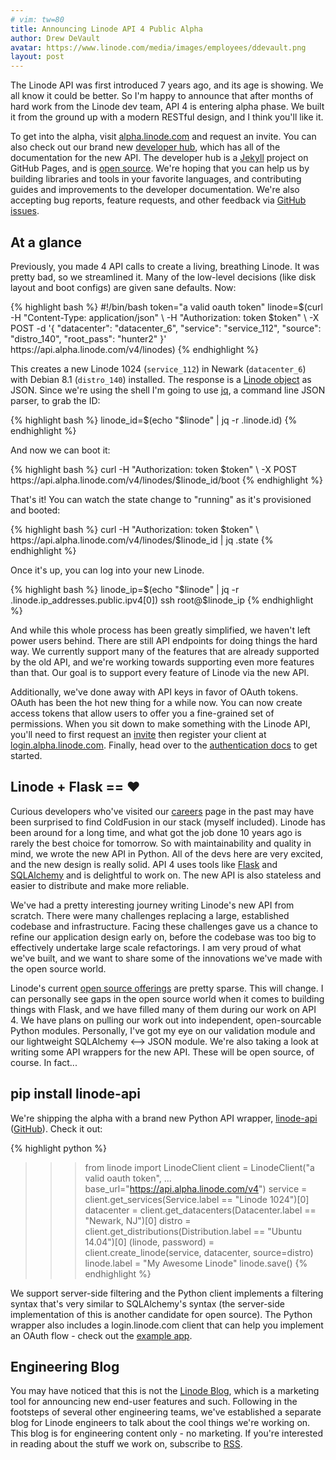```yaml
---
# vim: tw=80
title: Announcing Linode API 4 Public Alpha
author: Drew DeVault
avatar: https://www.linode.com/media/images/employees/ddevault.png
layout: post
---
```


The Linode API was first introduced 7 years ago, and its age is showing. We
all know it could be better. So I'm happy to announce that after
months of hard work from the Linode dev team, API 4 is entering
alpha phase. We built it from the ground up with a modern
RESTful design, and I think you'll like it.

To get into the alpha, visit [alpha.linode.com](https://alpha.linode.com) and
request an invite. You can also check out our brand new [developer
hub](https://developers.linode.com), which has all of the documentation for the
new API. The developer hub is a [Jekyll](http://jekyllrb.com/) project on GitHub
Pages, and is [open source](https://github.com/Linode/developers). We're
hoping that you can help us by building libraries and tools in your favorite
languages, and contributing guides and improvements to the developer
documentation. We're also accepting bug reports, feature requests, and other
feedback via
[GitHub issues](https://github.com/Linode/developers/issues).

## At a glance

Previously, you made 4 API calls to create a living, breathing Linode. It was
pretty bad, so we streamlined it. Many of the low-level decisions
(like disk layout and boot configs) are given sane defaults. Now:

<div id="curl-example">
{% highlight bash %}
#!/bin/bash
token="a valid oauth token"
linode=$(curl -H "Content-Type: application/json" \
    -H "Authorization: token $token" \
    -X POST -d '{
        "datacenter": "datacenter_6",
        "service": "service_112",
        "source": "distro_140",
        "root_pass": "hunter2"
    }' https://api.alpha.linode.com/v4/linodes)
{% endhighlight %}
</div>

<script>
var password = Math.random().toString(36).slice(-8);
password += Math.random().toString(36).slice(-8);
var html = document.getElementById('curl-example').innerHTML;
html = html.replace("hunter2", password);
document.getElementById('curl-example').innerHTML = html;
</script>

This creates a new Linode 1024 (`service_112`) in Newark (`datacenter_6`) with
Debian 8.1 (`distro_140`) installed. The response is a [Linode
object](http://developers.linode.com/reference/#object-linodes)
as JSON. Since we're using the shell I'm going to use
[jq](https://stedolan.github.io/jq/), a command line JSON parser, to grab the ID:

{% highlight bash %}
linode_id=$(echo "$linode" | jq -r .linode.id)
{% endhighlight %}

And now we can boot it:

{% highlight bash %}
curl -H "Authorization: token $token" \
    -X POST https://api.alpha.linode.com/v4/linodes/$linode_id/boot
{% endhighlight %}

That's it! You can watch the state change to "running" as it's provisioned and
booted:

{% highlight bash %}
curl -H "Authorization: token $token" \
    https://api.alpha.linode.com/v4/linodes/$linode_id | jq .state
{% endhighlight %}

Once it's up, you can log into your new Linode.

{% highlight bash %}
linode_ip=$(echo "$linode" | jq -r .linode.ip_addresses.public.ipv4[0])
ssh root@$linode_ip
{% endhighlight %}

And while this whole process has been greatly simplified, we
haven't left power users behind. There are still API endpoints for doing
things the hard way. We currently support many of the features that are already
supported by the old API, and we're working towards supporting even more
features than that. Our goal is to support every feature of Linode via the new
API.

Additionally, we've done away with API keys in favor of OAuth tokens. OAuth has
been the hot new thing for a while now. You can now create access tokens that
allow users to offer you a fine-grained set of permissions.
When you sit down to make something with the Linode API, you'll need to first
request an [invite](https://alpha.linode.com) then register your client at [login.alpha.linode.com](https://login.alpha.linode.com).
Finally, head over to the [authentication docs](https://developers.linode.com/reference/#authentication)
to get started.

## Linode + Flask == ❤️

Curious developers who've visited our [careers](https://linode.com/careers) page
in the past may have been surprised to find ColdFusion in our stack (myself
included). Linode has been around for a long time, and what got the job done
10 years ago is rarely the best choice for tomorrow. So with maintainability and
quality in mind, we wrote the new API in Python. All of the devs here
are very excited, and the new design is really solid. API 4
uses tools like [Flask](http://flask.pocoo.org/) and [SQLAlchemy](http://www.sqlalchemy.org/)
and is delightful to work on. The new API is also stateless and easier to distribute and make
more reliable.

We've had a pretty interesting journey writing Linode's new API from scratch.
There were many challenges replacing a large, established codebase and
infrastructure. Facing these challenges gave us a chance to refine our
application design early on, before the codebase was too big to effectively
undertake large scale refactorings. I am very proud of what we've built, and we
want to share some of the innovations we've made with the open source world.

Linode's current [open source offerings](https://github.com/Linode) are pretty
sparse. This will change. I can personally see gaps in the open source world
when it comes to building things with Flask, and we have filled many of them
during our work on API 4. We have plans on pulling our work out into
independent, open-sourcable Python modules. Personally, I've got my eye on our
validation module and our lightweight SQLAlchemy ⟷ JSON module. We're also
taking a look at writing some API wrappers for the new API. These will be open
source, of course.  In fact...

## pip install linode-api

We're shipping the alpha with a brand new Python API wrapper,
[linode-api](https://warehouse.python.org/project/linode-api/)
([GitHub](https://github.com/Linode/python-linode-api)). Check it out:

{% highlight python %}
>>> from linode import LinodeClient
>>> client = LinodeClient("a valid oauth token",
...     base_url="https://api.alpha.linode.com/v4")
>>> service = client.get_services(Service.label == "Linode 1024")[0]
>>> datacenter = client.get_datacenters(Datacenter.label == "Newark, NJ")[0]
>>> distro = client.get_distributions(Distribution.label == "Ubuntu 14.04")[0]
>>> (linode, password) = client.create_linode(service, datacenter, source=distro)
>>> linode.label = "My Awesome Linode"
>>> linode.save()
{% endhighlight %}

We support server-side filtering and the Python client implements a filtering
syntax that's very similar to SQLAlchemy's syntax (the server-side
implementation of this is another candidate for open source). The Python
wrapper also includes a login.linode.com client that can help you implement an
OAuth flow - check out the [example
app](https://github.com/Linode/python-linode-api/tree/master/examples/install-on-linode).

## Engineering Blog

You may have noticed that this is not the [Linode Blog](https://blog.linode.com/),
which is a marketing tool for announcing new end-user features and such.
Following in the footsteps of several other engineering teams, we've established
a separate blog for Linode engineers to talk about the cool things we're
working on. This blog is for engineering content only - no marketing. If you're
interested in reading about the stuff we work on, subscribe to
[RSS](/feed.xml).

